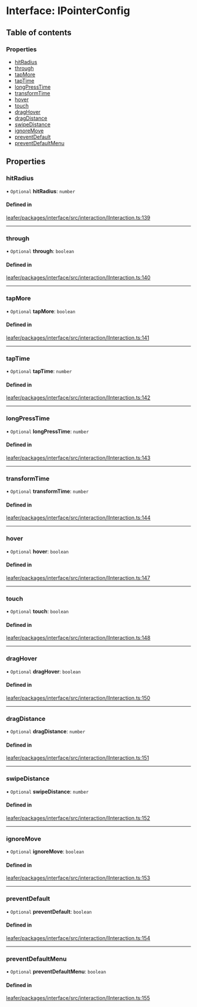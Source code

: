 # Interface: IPointerConfig

## Table of contents

### Properties

- [hitRadius](IPointerConfig.md#hitradius)
- [through](IPointerConfig.md#through)
- [tapMore](IPointerConfig.md#tapmore)
- [tapTime](IPointerConfig.md#taptime)
- [longPressTime](IPointerConfig.md#longpresstime)
- [transformTime](IPointerConfig.md#transformtime)
- [hover](IPointerConfig.md#hover)
- [touch](IPointerConfig.md#touch)
- [dragHover](IPointerConfig.md#draghover)
- [dragDistance](IPointerConfig.md#dragdistance)
- [swipeDistance](IPointerConfig.md#swipedistance)
- [ignoreMove](IPointerConfig.md#ignoremove)
- [preventDefault](IPointerConfig.md#preventdefault)
- [preventDefaultMenu](IPointerConfig.md#preventdefaultmenu)

## Properties

### hitRadius

• `Optional` **hitRadius**: `number`

#### Defined in

[leafer/packages/interface/src/interaction/IInteraction.ts:139](https://github.com/leaferjs/leafer/blob/0c6b9de/packages/interface/src/interaction/IInteraction.ts#L139)

___

### through

• `Optional` **through**: `boolean`

#### Defined in

[leafer/packages/interface/src/interaction/IInteraction.ts:140](https://github.com/leaferjs/leafer/blob/0c6b9de/packages/interface/src/interaction/IInteraction.ts#L140)

___

### tapMore

• `Optional` **tapMore**: `boolean`

#### Defined in

[leafer/packages/interface/src/interaction/IInteraction.ts:141](https://github.com/leaferjs/leafer/blob/0c6b9de/packages/interface/src/interaction/IInteraction.ts#L141)

___

### tapTime

• `Optional` **tapTime**: `number`

#### Defined in

[leafer/packages/interface/src/interaction/IInteraction.ts:142](https://github.com/leaferjs/leafer/blob/0c6b9de/packages/interface/src/interaction/IInteraction.ts#L142)

___

### longPressTime

• `Optional` **longPressTime**: `number`

#### Defined in

[leafer/packages/interface/src/interaction/IInteraction.ts:143](https://github.com/leaferjs/leafer/blob/0c6b9de/packages/interface/src/interaction/IInteraction.ts#L143)

___

### transformTime

• `Optional` **transformTime**: `number`

#### Defined in

[leafer/packages/interface/src/interaction/IInteraction.ts:144](https://github.com/leaferjs/leafer/blob/0c6b9de/packages/interface/src/interaction/IInteraction.ts#L144)

___

### hover

• `Optional` **hover**: `boolean`

#### Defined in

[leafer/packages/interface/src/interaction/IInteraction.ts:147](https://github.com/leaferjs/leafer/blob/0c6b9de/packages/interface/src/interaction/IInteraction.ts#L147)

___

### touch

• `Optional` **touch**: `boolean`

#### Defined in

[leafer/packages/interface/src/interaction/IInteraction.ts:148](https://github.com/leaferjs/leafer/blob/0c6b9de/packages/interface/src/interaction/IInteraction.ts#L148)

___

### dragHover

• `Optional` **dragHover**: `boolean`

#### Defined in

[leafer/packages/interface/src/interaction/IInteraction.ts:150](https://github.com/leaferjs/leafer/blob/0c6b9de/packages/interface/src/interaction/IInteraction.ts#L150)

___

### dragDistance

• `Optional` **dragDistance**: `number`

#### Defined in

[leafer/packages/interface/src/interaction/IInteraction.ts:151](https://github.com/leaferjs/leafer/blob/0c6b9de/packages/interface/src/interaction/IInteraction.ts#L151)

___

### swipeDistance

• `Optional` **swipeDistance**: `number`

#### Defined in

[leafer/packages/interface/src/interaction/IInteraction.ts:152](https://github.com/leaferjs/leafer/blob/0c6b9de/packages/interface/src/interaction/IInteraction.ts#L152)

___

### ignoreMove

• `Optional` **ignoreMove**: `boolean`

#### Defined in

[leafer/packages/interface/src/interaction/IInteraction.ts:153](https://github.com/leaferjs/leafer/blob/0c6b9de/packages/interface/src/interaction/IInteraction.ts#L153)

___

### preventDefault

• `Optional` **preventDefault**: `boolean`

#### Defined in

[leafer/packages/interface/src/interaction/IInteraction.ts:154](https://github.com/leaferjs/leafer/blob/0c6b9de/packages/interface/src/interaction/IInteraction.ts#L154)

___

### preventDefaultMenu

• `Optional` **preventDefaultMenu**: `boolean`

#### Defined in

[leafer/packages/interface/src/interaction/IInteraction.ts:155](https://github.com/leaferjs/leafer/blob/0c6b9de/packages/interface/src/interaction/IInteraction.ts#L155)
